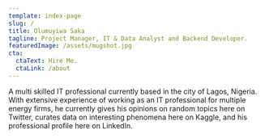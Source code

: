 ```yaml
---
template: index-page
slug: /
title: Olumuyiwa Saka
tagline: Project Manager, IT & Data Analyst and Backend Developer.
featuredImage: /assets/mugshot.jpg
cta:
  ctaText: Hire Me.
  ctaLink: /about
---
```

A multi skilled IT professional currently based in the city of Lagos, Nigeria. With extensive experience of working as an IT professional for multiple energy firms, he currently gives his opinions on random topics here on Twitter, curates data on interesting phenomena here on Kaggle, and his professional profile here on LinkedIn.